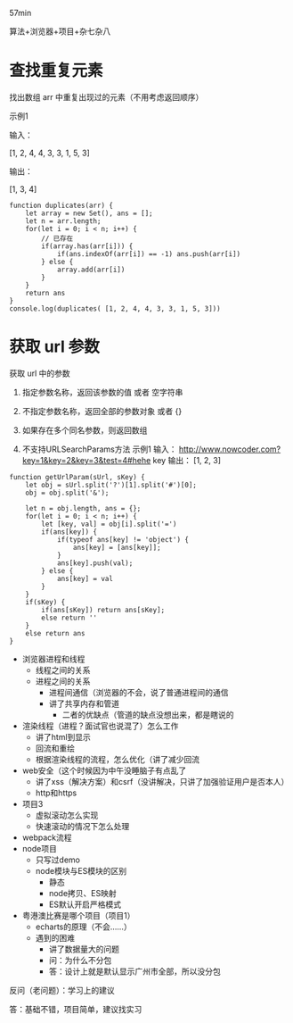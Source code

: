 57min

算法+浏览器+项目+杂七杂八

# 查找重复元素

找出数组 arr 中重复出现过的元素（不用考虑返回顺序）

示例1

输入： 

[1, 2, 4, 4, 3, 3, 1, 5, 3]

输出： 

[1, 3, 4]

```
function duplicates(arr) {
    let array = new Set(), ans = [];
    let n = arr.length;
    for(let i = 0; i < n; i++) {
        // 已存在
        if(array.has(arr[i])) {
            if(ans.indexOf(arr[i]) == -1) ans.push(arr[i])
        } else {
            array.add(arr[i])
        }
    }
    return ans
}
console.log(duplicates( [1, 2, 4, 4, 3, 3, 1, 5, 3]))
```



# 获取 url 参数

获取 url 中的参数

 1. 指定参数名称，返回该参数的值 或者 空字符串
 2. 不指定参数名称，返回全部的参数对象 或者 {}

  3. 如果存在多个同名参数，则返回数组 

  4. 不支持URLSearchParams方法 
示例1
输入： http://www.nowcoder.com?key=1&key=2&key=3&test=4#hehe key
输出： [1, 2, 3]

```
function getUrlParam(sUrl, sKey) {
    let obj = sUrl.split('?')[1].split('#')[0];
    obj = obj.split('&');
    
    let n = obj.length, ans = {};
    for(let i = 0; i < n; i++) {
        let [key, val] = obj[i].split('=')
        if(ans[key]) {
            if(typeof ans[key] != 'object') {
                ans[key] = [ans[key]];
            }
            ans[key].push(val);
        } else {
            ans[key] = val
        }
    }
    if(sKey) {
        if(ans[sKey]) return ans[sKey];
        else return ''
    }
    else return ans
}
```



- 浏览器进程和线程
  - 线程之间的关系
  - 进程之间的关系
    - 进程间通信（浏览器的不会，说了普通进程间的通信
    - 讲了共享内存和管道
      - 二者的优缺点（管道的缺点没想出来，都是瞎说的
- 渲染线程（进程？面试官也说混了）怎么工作
  - 讲了html到显示
  - 回流和重绘
  - 根据渲染线程的流程，怎么优化（讲了减少回流
- web安全（这个时候因为中午没睡脑子有点乱了
  - 讲了xss（解决方案）和csrf（没讲解决，只讲了加强验证用户是否本人）
  - http和https
- 项目3
  - 虚拟滚动怎么实现
  - 快速滚动的情况下怎么处理
- webpack流程
- node项目
  - 只写过demo
  - node模块与ES模块的区别
    - 静态
    - node拷贝、ES映射
    - ES默认开启严格模式
- 粤港澳比赛是哪个项目（项目1）
  - echarts的原理（不会……）
  - 遇到的困难
    - 讲了数据量大的问题
    - 问：为什么不分包
    - 答：设计上就是默认显示广州市全部，所以没分包





反问（老问题）：学习上的建议

答：基础不错，项目简单，建议找实习